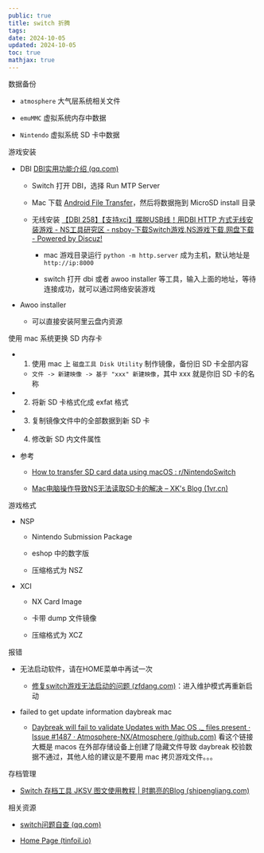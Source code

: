 ```yaml
---
public: true
title: switch 折腾
tags:
date: 2024-10-05
updated: 2024-10-05
toc: true
mathjax: true
---
```


数据备份

  + `atmosphere` 大气层系统相关文件

  + `emuMMC` 虚拟系统内存中数据

  + `Nintendo` 虚拟系统 SD 卡中数据

游戏安装

  + DBI [DBI实用功能介绍 (qq.com)](https://docs.qq.com/doc/DVW9SVnBGb2R5emdB?u=c3365b5d53db4c069396ff8bab44d960)

    + Switch 打开 DBI，选择 Run MTP Server

    + Mac 下载 [Android File Transfer](https://www.android.com/filetransfer/)，然后将数据拖到 MicroSD install 目录

    + 无线安装 [【DBI 258】【支持xci】摆脱USB线！用DBI HTTP 方式无线安装游戏 - NS工具研究区 - nsboy-下载Switch游戏,NS游戏下载,网盘下载 - Powered by Discuz!](https://www.nsboy.net/thread-13141-1-1.html)

      + mac 游戏目录运行 `python -m http.server` 成为主机，默认地址是 `http://ip:8000`

      + switch 打开 dbi 或者 awoo installer 等工具，输入上面的地址，等待连接成功，就可以通过网络安装游戏

  + Awoo installer

    + 可以直接安装阿里云盘内资源

使用 mac 系统更换 SD 内存卡

  + 1. 使用 mac 上 `磁盘工具 Disk Utility` 制作镜像，备份旧 SD 卡全部内容

    + `文件 -> 新建映像 -> 基于 "xxx" 新建映像`，其中 xxx 就是你旧 SD 卡的名称

  + 2. 将新 SD 卡格式化成 exfat 格式

  + 3. 复制镜像文件中的全部数据到新 SD 卡

  + 4. 修改新 SD 内文件属性

  + 参考

    + [How to transfer SD card data using macOS : r/NintendoSwitch](https://www.reddit.com/r/NintendoSwitch/comments/emjvdf/how_to_transfer_sd_card_data_using_macos/)

    + [Mac电脑操作导致NS无法读取SD卡的解决 – XK's Blog (1vr.cn)](https://1vr.cn/?p=2721)

游戏格式

  + NSP

    + Nintendo Submission Package

    + eshop 中的数字版

    + 压缩格式为 NSZ

  + XCI

    + NX Card Image

    + 卡带 dump 文件镜像

    + 压缩格式为 XCZ

报错

  + 无法启动软件，请在HOME菜单中再试一次

    + [修复switch游戏无法启动的问题 (zfdang.com)](https://blog.zfdang.com/2022/02/switch-fix-unable-to-start-software-issue/)：进入维护模式再重新启动

  + failed to get update information daybreak mac

    + [Daybreak will fail to validate Updates with Mac OS ._ files present · Issue #1487 · Atmosphere-NX/Atmosphere (github.com)](https://github.com/Atmosphere-NX/Atmosphere/issues/1487) 看这个链接大概是 macos 在外部存储设备上创建了隐藏文件导致 daybreak 校验数据不通过，其他人给的建议是不要用 mac 拷贝游戏文件。。。

存档管理

  + [Switch 存档工具 JKSV 图文使用教程 | 时鹏亮的Blog (shipengliang.com)](https://shipengliang.com/games/switch-%e5%ad%98%e6%a1%a3%e5%b7%a5%e5%85%b7-jksv-%e5%9b%be%e6%96%87%e4%bd%bf%e7%94%a8%e6%95%99%e7%a8%8b.html)

相关资源

  + [switch问题自查 (qq.com)](https://docs.qq.com/doc/DVVFMWXRLQ096RXVG?&u=c3365b5d53db4c069396ff8bab44d960)

  + [Home Page (tinfoil.io)](https://tinfoil.io/)
